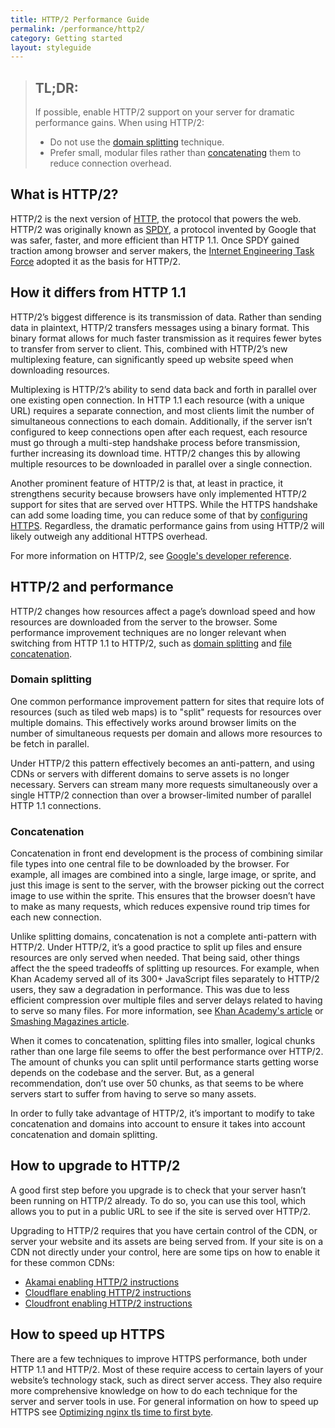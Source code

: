 ```yaml
---
title: HTTP/2 Performance Guide
permalink: /performance/http2/
category: Getting started
layout: styleguide
---
```


> ## TL;DR:
> 
> If possible, enable HTTP/2 support on your server for dramatic performance gains. When using HTTP/2:
> 
> * Do not use the [domain splitting](#domain-splitting) technique.
> * Prefer small, modular files rather than [concatenating](#concatenation) them to reduce connection overhead.

## What is HTTP/2?

HTTP/2 is the next version of [HTTP], the protocol that powers the web. HTTP/2 was originally known as [SPDY], a protocol invented by Google that was safer, faster, and more efficient than HTTP 1.1. Once SPDY gained traction among browser and server makers, the [Internet Engineering Task Force][IETF] adopted it as the basis for HTTP/2.

## How it differs from HTTP 1.1

HTTP/2’s biggest difference is its transmission of data. Rather than sending data in plaintext, HTTP/2 transfers messages using a binary format. This binary format allows for much faster transmission as it requires fewer bytes to transfer from server to client. This, combined with HTTP/2’s new multiplexing feature, can significantly speed up website speed when downloading resources.

Multiplexing is HTTP/2’s ability to send data back and forth in parallel over one existing open connection. In HTTP 1.1 each resource (with a unique URL) requires a separate connection, and most clients limit the number of simultaneous connections to each domain. Additionally, if the server isn’t configured to keep connections open after each request, each resource must go through a multi-step handshake process before transmission, further increasing its download time. HTTP/2 changes this by allowing multiple resources to be downloaded in parallel over a single connection.

Another prominent feature of HTTP/2 is that, at least in practice, it strengthens security because browsers have only implemented HTTP/2 support for sites that are served over HTTPS. While the HTTPS handshake can add some loading time, you can reduce some of that by [configuring HTTPS](#how-to-speed-up-https). Regardless, the dramatic performance gains from using HTTP/2 will likely outweigh any additional HTTPS overhead.

For more information on HTTP/2, see [Google's developer reference](https://developers.google.com/web/fundamentals/performance/http2/).

## HTTP/2 and performance

HTTP/2 changes how resources affect a page’s download speed and how resources are downloaded from the server to the browser. Some performance improvement techniques are no longer relevant when switching from HTTP 1.1 to HTTP/2, such as [domain splitting](#domain-splitting) and [file concatenation](#concatenation).

### Domain splitting

One common performance improvement pattern for sites that require lots of resources (such as tiled web maps) is to "split" requests for resources over multiple domains. This effectively works around browser limits on the number of simultaneous requests per domain and allows more resources to be fetch in parallel.

Under HTTP/2 this pattern effectively becomes an anti-pattern, and using CDNs or servers with different domains to serve assets is no longer necessary. Servers can stream many more requests simultaneously over a single HTTP/2 connection than over a browser-limited number of parallel HTTP 1.1 connections.

### Concatenation

Concatenation in front end development is the process of combining similar file types into one central file to be downloaded by the browser. For example, all images are combined into a single, large image, or sprite, and just this image is sent to the server, with the browser picking out the correct image to use within the sprite. This ensures that the browser doesn’t have to make as many requests, which reduces expensive round trip times for each new connection.

Unlike splitting domains, concatenation is not a complete anti-pattern with HTTP/2. Under HTTP/2, it’s a good practice to split up files and ensure resources are only served when needed. That being said, other things affect the the speed tradeoffs of splitting up resources. For example, when Khan Academy served all of its 300+ JavaScript files separately to HTTP/2 users, they saw a degradation in performance. This was due to less efficient compression over multiple files and server delays related to having to serve so many files. For more information, see [Khan Academy's article](http://engineering.khanacademy.org/posts/js-packaging-http2.htm) or [Smashing Magazines article](https://www.smashingmagazine.com/2016/02/getting-ready-for-http2/).

When it comes to concatenation, splitting files into smaller, logical chunks rather than one large file seems to offer the best performance over HTTP/2.  The amount of chunks you can split until performance starts getting worse depends on the codebase and the server. But, as a general recommendation, don’t use over 50 chunks, as that seems to be where servers start to suffer from having to serve so many assets.

In order to fully take advantage of HTTP/2, it’s important to modify to take concatenation and domains into account to ensure it takes into account concatenation and domain splitting.

## How to upgrade to HTTP/2

A good first step before you upgrade is to check that your server hasn’t been running on HTTP/2 already. To do so, you can use this tool, which allows you to put in a public URL to see if the site is served over HTTP/2.

Upgrading to HTTP/2 requires that you have certain control of the CDN, or server your website and its assets are being served from. If your site is on a CDN not directly under your control, here are some tips on how to enable it for these common CDNs:

- [Akamai enabling HTTP/2 instructions](https://community.akamai.com/community/web-performance/blog/2015/01/26/enabling-http2-h2-in-akamai)
- [Cloudflare enabling HTTP/2 instructions](https://www.cloudflare.com/website-optimization/http2/)
- [Cloudfront enabling HTTP/2 instructions](https://aws.amazon.com/about-aws/whats-new/2016/09/amazon-cloudfront-now-supports-http2/)

## How to speed up HTTPS

There are a few techniques to improve HTTPS performance, both under HTTP 1.1 and HTTP/2. Most of these require access to certain layers of your website’s technology stack, such as direct server access. They also require more comprehensive knowledge on how to do each technique for the server and server tools in use. For general information on how to speed up HTTPS see [Optimizing nginx tls time to first byte](https://www.igvita.com/2013/12/16/optimizing-nginx-tls-time-to-first-byte/).

[HTTP]: https://en.wikipedia.org/wiki/Hypertext_Transfer_Protocol
[SPDY]: https://en.wikipedia.org/wiki/SPDY
[IETF]: http://www.ietf.org/

